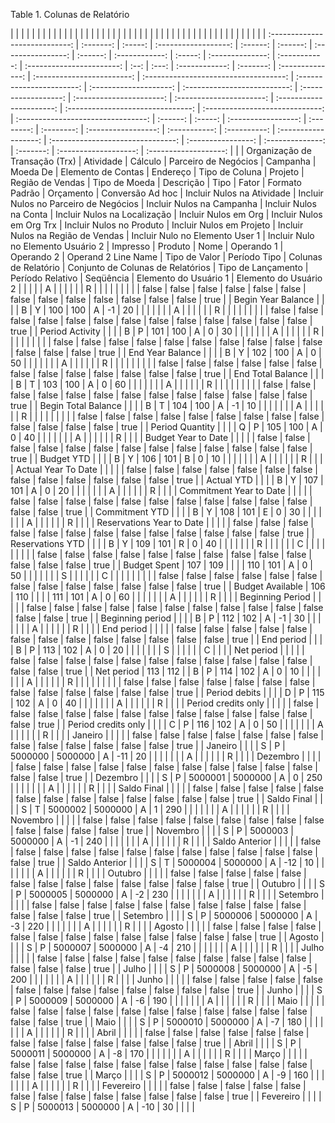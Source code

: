 <div id="d533623e1" class="table">

<div class="table-title">

Table 1. Colunas de
Relatório

</div>

<div class="table-contents">

|                                |           |         |                      |          |          |                    |          |                |         |                  |               |                           |      |       |                |           |                  |                            |                                       |                           |                        |                              |                      |                          |                          |                          |                                   |                                 |                                    |          |         |                     |            |            |                     |               |              |                      |                                   |                    |                  |           |                       |                       |  |
| :----------------------------: | :-------: | :-----: | :------------------: | :------: | :------: | :----------------: | :------: | :------------: | :-----: | :--------------: | :-----------: | :-----------------------: | :--: | :---: | :------------: | :-------: | :--------------: | :------------------------: | :-----------------------------------: | :-----------------------: | :--------------------: | :--------------------------: | :------------------: | :----------------------: | :----------------------: | :----------------------: | :-------------------------------: | :-----------------------------: | :--------------------------------: | :------: | :-----: | :-----------------: | :--------: | :--------: | :-----------------: | :-----------: | :----------: | :------------------: | :-------------------------------: | :----------------: | :--------------: | :-------: | :-------------------: | :-------------------: |  |
| Organização de Transação (Trx) | Atividade | Cálculo | Parceiro de Negócios | Campanha | Moeda De | Elemento de Contas | Endereço | Tipo de Coluna | Projeto | Região de Vendas | Tipo de Moeda |         Descrição         | Tipo | Fator | Formato Padrão | Orçamento | Conversão Ad hoc | Incluir Nulos na Atividade | Incluir Nulos no Parceiro de Negócios | Incluir Nulos na Campanha | Incluir Nulos na Conta | Incluir Nulos na Localização | Incluir Nulos em Org | Incluir Nulos em Org Trx | Incluir Nulos no Produto | Incluir Nulos em Projeto | Incluir Nulos na Região de Vendas | Incluir Nulo no Elemento User 1 | Incluir Nulo no Elemento Usuário 2 | Impresso | Produto |        Nome         | Operando 1 | Operando 2 | Operand 2 Line Name | Tipo de Valor | Período Tipo | Colunas de Relatório | Conjunto de Colunas de Relatórios | Tipo de Lançamento | Período Relativo | Seqüência | Elemento do Usuário 1 | Elemento do Usuário 2 |  |
|                                |           |    A    |                      |          |          |                    |          |       R        |         |                  |               |                           |      |       |                |           |      false       |           false            |                 false                 |           false           |         false          |            false             |        false         |          false           |          false           |          false           |               false               |              false              |               false                |   true   |         | Begin Year Balance  |            |            |                     |       B       |      Y       |         100          |                100                |         A          |       \-1        |    20     |                       |                       |  |
|                                |           |    A    |                      |          |          |                    |          |       R        |         |                  |               |                           |      |       |                |           |      false       |           false            |                 false                 |           false           |         false          |            false             |        false         |          false           |          false           |          false           |               false               |              false              |               false                |   true   |         |   Period Activity   |            |            |                     |       B       |      P       |         101          |                100                |         A          |        0         |    30     |                       |                       |  |
|                                |           |    A    |                      |          |          |                    |          |       R        |         |                  |               |                           |      |       |                |           |      false       |           false            |                 false                 |           false           |         false          |            false             |        false         |          false           |          false           |          false           |               false               |              false              |               false                |   true   |         |  End Year Balance   |            |            |                     |       B       |      Y       |         102          |                100                |         A          |        0         |    50     |                       |                       |  |
|                                |           |    A    |                      |          |          |                    |          |       R        |         |                  |               |                           |      |       |                |           |      false       |           false            |                 false                 |           false           |         false          |            false             |        false         |          false           |          false           |          false           |               false               |              false              |               false                |   true   |         |  End Total Balance  |            |            |                     |       B       |      T       |         103          |                100                |         A          |        0         |    60     |                       |                       |  |
|                                |           |    A    |                      |          |          |                    |          |       R        |         |                  |               |                           |      |       |                |           |      false       |           false            |                 false                 |           false           |         false          |            false             |        false         |          false           |          false           |          false           |               false               |              false              |               false                |   true   |         | Begin Total Balance |            |            |                     |       B       |      T       |         104          |                100                |         A          |       \-1        |    10     |                       |                       |  |
|                                |           |    A    |                      |          |          |                    |          |       R        |         |                  |               |                           |      |       |                |           |      false       |           false            |                 false                 |           false           |         false          |            false             |        false         |          false           |          false           |          false           |               false               |              false              |               false                |   true   |         |   Period Quantity   |            |            |                     |       Q       |      P       |         105          |                100                |         A          |        0         |    40     |                       |                       |  |
|                                |           |    A    |                      |          |          |                    |          |       R        |         |                  |               |    Budget Year to Date    |      |       |                |           |      false       |           false            |                 false                 |           false           |         false          |            false             |        false         |          false           |          false           |          false           |               false               |              false              |               false                |   true   |         |     Budget YTD      |            |            |                     |       B       |      Y       |         106          |                101                |         B          |        0         |    10     |                       |                       |  |
|                                |           |    A    |                      |          |          |                    |          |       R        |         |                  |               |    Actual Year To Date    |      |       |                |           |      false       |           false            |                 false                 |           false           |         false          |            false             |        false         |          false           |          false           |          false           |               false               |              false              |               false                |   true   |         |     Actual YTD      |            |            |                     |       B       |      Y       |         107          |                101                |         A          |        0         |    20     |                       |                       |  |
|                                |           |    A    |                      |          |          |                    |          |       R        |         |                  |               |  Commitment Year to Date  |      |       |                |           |      false       |           false            |                 false                 |           false           |         false          |            false             |        false         |          false           |          false           |          false           |               false               |              false              |               false                |   true   |         |   Commitment YTD    |            |            |                     |       B       |      Y       |         108          |                101                |         E          |        0         |    30     |                       |                       |  |
|                                |           |    A    |                      |          |          |                    |          |       R        |         |                  |               | Reservations Year to Date |      |       |                |           |      false       |           false            |                 false                 |           false           |         false          |            false             |        false         |          false           |          false           |          false           |               false               |              false              |               false                |   true   |         |  Reservations YTD   |            |            |                     |       B       |      Y       |         109          |                101                |         R          |        0         |    40     |                       |                       |  |
|                                |           |    R    |                      |          |          |                    |          |       C        |         |                  |               |                           |      |       |                |           |      false       |           false            |                 false                 |           false           |         false          |            false             |        false         |          false           |          false           |          false           |               false               |              false              |               false                |   true   |         |    Budget Spent     |    107     |    109     |                     |               |              |         110          |                101                |         A          |        0         |    50     |                       |                       |  |
|                                |           |    S    |                      |          |          |                    |          |       C        |         |                  |               |                           |      |       |                |           |      false       |           false            |                 false                 |           false           |         false          |            false             |        false         |          false           |          false           |          false           |               false               |              false              |               false                |   true   |         |  Budget Available   |    106     |    110     |                     |               |              |         111          |                101                |         A          |        0         |    60     |                       |                       |  |
|                                |           |    A    |                      |          |          |                    |          |       R        |         |                  |               |     Beginning Period      |      |       |                |           |      false       |           false            |                 false                 |           false           |         false          |            false             |        false         |          false           |          false           |          false           |               false               |              false              |               false                |   true   |         |  Beginning period   |            |            |                     |       B       |      P       |         112          |                102                |         A          |       \-1        |    30     |                       |                       |  |
|                                |           |    A    |                      |          |          |                    |          |       R        |         |                  |               |        End period         |      |       |                |           |      false       |           false            |                 false                 |           false           |         false          |            false             |        false         |          false           |          false           |          false           |               false               |              false              |               false                |   true   |         |     End period      |            |            |                     |       B       |      P       |         113          |                102                |         A          |        0         |    20     |                       |                       |  |
|                                |           |    S    |                      |          |          |                    |          |       C        |         |                  |               |        Net period         |      |       |                |           |      false       |           false            |                 false                 |           false           |         false          |            false             |        false         |          false           |          false           |          false           |               false               |              false              |               false                |   true   |         |     Net period      |    113     |    112     |                     |       B       |      P       |         114          |                102                |         A          |        0         |    10     |                       |                       |  |
|                                |           |    A    |                      |          |          |                    |          |       R        |         |                  |               |                           |      |       |                |           |      false       |           false            |                 false                 |           false           |         false          |            false             |        false         |          false           |          false           |          false           |               false               |              false              |               false                |   true   |         |    Period debits    |            |            |                     |       D       |      P       |         115          |                102                |         A          |        0         |    40     |                       |                       |  |
|                                |           |    A    |                      |          |          |                    |          |       R        |         |                  |               |    Period credits only    |      |       |                |           |      false       |           false            |                 false                 |           false           |         false          |            false             |        false         |          false           |          false           |          false           |               false               |              false              |               false                |   true   |         | Period credits only |            |            |                     |       C       |      P       |         116          |                102                |         A          |        0         |    50     |                       |                       |  |
|                                |           |    A    |                      |          |          |                    |          |       R        |         |                  |               |          Janeiro          |      |       |                |           |      false       |           false            |                 false                 |           false           |         false          |            false             |        false         |          false           |          false           |          false           |               false               |              false              |               false                |   true   |         |       Janeiro       |            |            |                     |       S       |      P       |       5000000        |              5000000              |         A          |       \-11       |    20     |                       |                       |  |
|                                |           |    A    |                      |          |          |                    |          |       R        |         |                  |               |         Dezembro          |      |       |                |           |      false       |           false            |                 false                 |           false           |         false          |            false             |        false         |          false           |          false           |          false           |               false               |              false              |               false                |   true   |         |      Dezembro       |            |            |                     |       S       |      P       |       5000001        |              5000000              |         A          |        0         |    250    |                       |                       |  |
|                                |           |    A    |                      |          |          |                    |          |       R        |         |                  |               |        Saldo Final        |      |       |                |           |      false       |           false            |                 false                 |           false           |         false          |            false             |        false         |          false           |          false           |          false           |               false               |              false              |               false                |   true   |         |     Saldo Final     |            |            |                     |       S       |      T       |       5000002        |              5000000              |         A          |        1         |    290    |                       |                       |  |
|                                |           |    A    |                      |          |          |                    |          |       R        |         |                  |               |         Novembro          |      |       |                |           |      false       |           false            |                 false                 |           false           |         false          |            false             |        false         |          false           |          false           |          false           |               false               |              false              |               false                |   true   |         |      Novembro       |            |            |                     |       S       |      P       |       5000003        |              5000000              |         A          |       \-1        |    240    |                       |                       |  |
|                                |           |    A    |                      |          |          |                    |          |       R        |         |                  |               |      Saldo Anterior       |      |       |                |           |      false       |           false            |                 false                 |           false           |         false          |            false             |        false         |          false           |          false           |          false           |               false               |              false              |               false                |   true   |         |   Saldo Anterior    |            |            |                     |       S       |      T       |       5000004        |              5000000              |         A          |       \-12       |    10     |                       |                       |  |
|                                |           |    A    |                      |          |          |                    |          |       R        |         |                  |               |          Outubro          |      |       |                |           |      false       |           false            |                 false                 |           false           |         false          |            false             |        false         |          false           |          false           |          false           |               false               |              false              |               false                |   true   |         |       Outubro       |            |            |                     |       S       |      P       |       5000005        |              5000000              |         A          |       \-2        |    230    |                       |                       |  |
|                                |           |    A    |                      |          |          |                    |          |       R        |         |                  |               |         Setembro          |      |       |                |           |      false       |           false            |                 false                 |           false           |         false          |            false             |        false         |          false           |          false           |          false           |               false               |              false              |               false                |   true   |         |      Setembro       |            |            |                     |       S       |      P       |       5000006        |              5000000              |         A          |       \-3        |    220    |                       |                       |  |
|                                |           |    A    |                      |          |          |                    |          |       R        |         |                  |               |          Agosto           |      |       |                |           |      false       |           false            |                 false                 |           false           |         false          |            false             |        false         |          false           |          false           |          false           |               false               |              false              |               false                |   true   |         |       Agosto        |            |            |                     |       S       |      P       |       5000007        |              5000000              |         A          |       \-4        |    210    |                       |                       |  |
|                                |           |    A    |                      |          |          |                    |          |       R        |         |                  |               |           Julho           |      |       |                |           |      false       |           false            |                 false                 |           false           |         false          |            false             |        false         |          false           |          false           |          false           |               false               |              false              |               false                |   true   |         |        Julho        |            |            |                     |       S       |      P       |       5000008        |              5000000              |         A          |       \-5        |    200    |                       |                       |  |
|                                |           |    A    |                      |          |          |                    |          |       R        |         |                  |               |           Junho           |      |       |                |           |      false       |           false            |                 false                 |           false           |         false          |            false             |        false         |          false           |          false           |          false           |               false               |              false              |               false                |   true   |         |        Junho        |            |            |                     |       S       |      P       |       5000009        |              5000000              |         A          |       \-6        |    190    |                       |                       |  |
|                                |           |    A    |                      |          |          |                    |          |       R        |         |                  |               |           Maio            |      |       |                |           |      false       |           false            |                 false                 |           false           |         false          |            false             |        false         |          false           |          false           |          false           |               false               |              false              |               false                |   true   |         |        Maio         |            |            |                     |       S       |      P       |       5000010        |              5000000              |         A          |       \-7        |    180    |                       |                       |  |
|                                |           |    A    |                      |          |          |                    |          |       R        |         |                  |               |           Abril           |      |       |                |           |      false       |           false            |                 false                 |           false           |         false          |            false             |        false         |          false           |          false           |          false           |               false               |              false              |               false                |   true   |         |        Abril        |            |            |                     |       S       |      P       |       5000011        |              5000000              |         A          |       \-8        |    170    |                       |                       |  |
|                                |           |    A    |                      |          |          |                    |          |       R        |         |                  |               |           Março           |      |       |                |           |      false       |           false            |                 false                 |           false           |         false          |            false             |        false         |          false           |          false           |          false           |               false               |              false              |               false                |   true   |         |        Março        |            |            |                     |       S       |      P       |       5000012        |              5000000              |         A          |       \-9        |    160    |                       |                       |  |
|                                |           |    A    |                      |          |          |                    |          |       R        |         |                  |               |         Fevereiro         |      |       |                |           |      false       |           false            |                 false                 |           false           |         false          |            false             |        false         |          false           |          false           |          false           |               false               |              false              |               false                |   true   |         |      Fevereiro      |            |            |                     |       S       |      P       |       5000013        |              5000000              |         A          |       \-10       |    30     |                       |                       |  |

</div>

</div>
